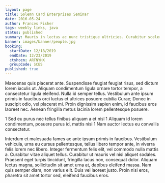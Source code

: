 ```yaml
---
layout: page
title: Solemn Card Enterprises Seminar
date: 2016-05-24
author: Frances Fisher
tags: weekly links, java
status: published
summary: Mauris in lectus ac nunc tristique ultricies. Curabitur scelerisque.
banner: images/banner/people.jpg
booking:
  startDate: 12/18/2019
  endDate: 12/23/2019
  ctyhocn: ARTNYHX
  groupCode: SCES
published: true
---
```

Maecenas quis placerat ante. Suspendisse feugiat feugiat risus, sed dictum lorem iaculis ut. Aliquam condimentum ligula ornare tortor tempor, a consectetur ligula eleifend. Nulla id semper tellus. Vestibulum ante ipsum primis in faucibus orci luctus et ultrices posuere cubilia Curae; Donec in suscipit odio, vel placerat mi. Proin dignissim sapien enim, id faucibus eros laoreet nec. Aenean fringilla metus lacinia lorem pellentesque posuere.

1 Sed eu purus nec tellus finibus aliquam a et nisl
1 Aliquam id lorem condimentum, posuere purus id, mattis nisi
1 Nam auctor lectus eu convallis consectetur.

Interdum et malesuada fames ac ante ipsum primis in faucibus. Vestibulum vehicula, urna eu cursus pellentesque, tellus libero tempor ante, in viverra felis lorem nec libero. Integer fermentum felis elit, vel commodo nulla mattis a. Curabitur vitae aliquet tellus. Curabitur ut mauris vel nisi aliquet sodales. Praesent eget turpis tincidunt, fringilla lacus non, consequat dolor. Aliquam lectus magna, sollicitudin sit amet urna at, dapibus eleifend massa. Nam quis semper diam, non varius elit. Duis vel laoreet justo. Proin nisi eros, pharetra sit amet tortor sed, eleifend faucibus eros.
